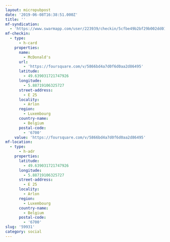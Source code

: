 ```yaml
---
layout: micropubpost
date: '2019-06-08T16:38:51.000Z'
title: ''
mf-syndication:
  - 'https://www.swarmapp.com/user/223939/checkin/5cfbe49b2bf29b002dd01639'
mf-checkin:
  - type:
      - h-card
    properties:
      name:
        - McDonald's
      url:
        - 'https://foursquare.com/v/5866bd4a7d0f6d0aa2d86495'
      latitude:
        - 49.639031721747926
      longitude:
        - 5.88719106325727
      street-address:
        - E 25
      locality:
        - Arlon
      region:
        - Luxembourg
      country-name:
        - Belgium
      postal-code:
        - '6700'
    value: 'https://foursquare.com/v/5866bd4a7d0f6d0aa2d86495'
mf-location:
  - type:
      - h-adr
    properties:
      latitude:
        - 49.639031721747926
      longitude:
        - 5.88719106325727
      street-address:
        - E 25
      locality:
        - Arlon
      region:
        - Luxembourg
      country-name:
        - Belgium
      postal-code:
        - '6700'
slug: '59931'
category: social
---
```

